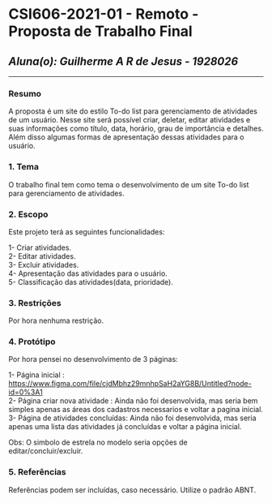 # **CSI606-2021-01 - Remoto - Proposta de Trabalho Final**
## *Aluna(o): Guilherme A R de Jesus - 1928026*

--------------

<!-- Descrever um resumo sobre o trabalho. -->

### Resumo

  A proposta é um site do estilo To-do list para gerenciamento de atividades de um usuário. Nesse site será 
  possível criar, deletar, editar atividades e suas informações como título, data, horário, grau de importância e detalhes. Além disso algumas formas de apresentação dessas atividades para o usuário.

<!-- Apresentar o tema. -->
### 1. Tema

  O trabalho final tem como tema o desenvolvimento de um site To-do list para gerenciamento de atividades.

<!-- Descrever e limitar o escopo da aplicação. -->
### 2. Escopo

  Este projeto terá as seguintes funcionalidades:

  1- Criar atividades.  
  2- Editar atividades.  
  3- Excluir atividades.  
  4- Apresentação das atividades para o usuário.  
  5- Classificação das atividades(data, prioridade).  

<!-- Apresentar restrições de funcionalidades e de escopo. -->
### 3. Restrições

  Por hora nenhuma restrição.

<!-- Construir alguns protótipos para a aplicação, disponibilizá-los no Github e descrever o que foi considerado. //-->
### 4. Protótipo

  Por hora pensei no desenvolvimento de 3 páginas:

  1- Página inicial : https://www.figma.com/file/cjdMbhz29mnhpSaH2aYG8B/Untitled?node-id=0%3A1  
  2- Página criar nova atividade : Ainda não foi desenvolvida, mas seria bem simples apenas as áreas dos cadastros necessarios e voltar a pagina inicial.  
  3- Página de atividades concluídas: Ainda não foi desenvolvida, mas seria apenas uma lista das atividades já concluídas e voltar a página inicial.  

  Obs: O simbolo de estrela no modelo seria opções de editar/concluir/excluir.  

### 5. Referências

  Referências podem ser incluídas, caso necessário. Utilize o padrão ABNT.
